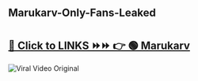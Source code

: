 
 ## Marukarv-Only-Fans-Leaked

# <h2><a href="https://clipsfans.com/Marukarv&ref=git">🔗 Click to LINKS ⏩⏩ 👉 🟢 Marukarv </a></h2>

<a href="https://clipsfans.com/Marukarv&ref=git" rel="nofollow" data-target="animated-image.originalLink"><img src="https://i.ibb.co.com/xMMVF88/686577567.gif" alt="Viral Video Original" style="max-width: 100%; display: inline-block;" data-target="animated-image.originalImage"></a>
